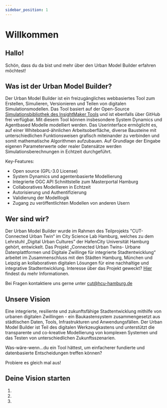 ```yaml
---
sidebar_position: 1
---
```


# Willkommen

## Hallo!
Schön, dass du da bist und mehr über den Urban Model Builder erfahren möchtest!


## Was ist der Urban Model Builder?

Der Urban Model Builder ist ein freizugängliches webbasiertes Tool zum Erstellen, Simulieren, Versionieren und Teilen von digitalen Simulationsmodellen. Das Tool basiert auf der Open-Source [Simulationsbibliothek des InsightMaker Tools](https://github.com/scottfr/simulation) und ist ebenfalls über GitHub frei verfügbar. Mit diesem Tool können insbesondere System Dynamics und Agentbased Modelle modelliert werden. Das Userinterface ermöglicht es, auf einer Whiteboard-ähnlichen Arbeitsoberfläche, diverse Bausteine mit unterschiedlichen Funktionsweisen grafisch miteinander zu verbinden und somit mathematische Algorithmen aufzubauen. Auf Grundlage der Eingabe eigenen Parameterwerte oder realer Datensätze werden Simulationsberechnungen in Echtzeit durchgeführt. 

Key-Features: 
- Open source (GPL-3.0 License)
- System Dynamics und agentenbasierte Modellierung
- Integrierte OGC API Schnittstelle zum Masterportal Hamburg
- Collaboratives Modellieren in Echtzeit
- Autorisierung und Authentifizierung
- Validierung der Modelllogik
- Zugang zu veröffentlichten Modellen von anderen Usern


## Wer sind wir? 

Der Urban Model Builder wurde im Rahmen des Teilprojekts "CUT- Connected Urban Twin“ im City Science Lab Hamburg, welches zu dem Lehrstuhl „Digital Urban Cultures” der HafenCity Universität Hamburg gehört, entwickelt. Das Projekt „Connected Urban Twins- Urbane Datenplattformen und Digitale Zwillinge für integrierte Stadtentwicklung“ arbeitet im Zusammenschluss mit den Städten Hamburg, München und Leipzig an kollaborativen digitalen Lösungen für eine nachhaltige und integrative Stadtentwicklung. 
Interesse über das Projekt geweckt?	[Hier](https://www.connectedurbantwins.de/) findest du mehr Informationen.

Bei Fragen kontaktiere uns gerne unter cut@hcu-hamburg.de

## Unsere Vision

Eine integrierte, resiliente und zukunftsfähige Stadtentwicklung mithilfe von urbanen digitalen Zwillingen - ein Baukastensystem zusammengesetzt aus städtischen Daten, Tools, Infrastrukturen und Anwendungsfällen. Der Urban Model Builder ist Teil des digitalen Werkzeugkastens und unterstützt die transparente und co-kreative Modellierung von komplexen Systemen und das Testen von unterschiedlichen Zukunftsszenarien. 

Was-wäre-wenn…du ein Tool hättest, um einfacherer fundierte und datenbasierte Entscheidungen treffen können? 

Probiere es gleich mal aus!

## Deine Vision starten

1.
2.
3.


